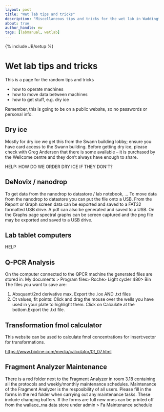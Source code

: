 ```yaml
---
layout: post
title: "Wet lab tips and tricks"
description: "Miscellaneous tips and tricks for the wet lab in Waddington building"
about: true
author_handle: ew
tags: [labmanual, wetlab]
---
```

{% include JB/setup %}

# Wet lab tips and tricks

This is a page for the random tips and tricks

- how to operate machines
- how to move data between machines
- how to get stuff, e.g. dry ice

Remember, this is going to be on a public website, so no passwords or personal info.

## Dry ice

Mostly for dry ice we get this from the Swann building lobby; ensure you have card access to the Swann building.
Before getting dry ice, please check with Greg Anderson that there is some available – it is purchased by the Wellcome centre and they don’t always have enough to share.

HELP: HOW DO WE ORDER DRY ICE IF THEY DON'T?

## DeNovix / nanodrop

To get data from the nanodrop to datastore / lab notebook, ...
To move data from the nanodrop to datastore you can put the file onto a USB. From the Report or Graph screen data can be exported and saved to a FAT32 formatted USB drive. A pdf can also be generated and saved to a USB. On the Graphs page spectral graphs can be screen captured and the png file may be exported and saved to a USB drive.


## Lab tablet computers

HELP

## Q-PCR Analysis

On the computer connected to the QPCR machine the generated files are stored in:
My documents > Program files> Roche> Light cycler 480> Bin
The files you want to save are:
1) Absquant/2nd derivative max. Export the .iox AND .txt files
2) Ct values, fit points: Click and drag the mouse over the wells you have used in your plate to highlight them. Click on Calculate at the bottom.Export the .txt file.

## Transformation fmol calculator

This website can be used to calculate fmol concentrations for insert:vector for transformations.

https://www.bioline.com/media/calculator/01_07.html

## Fragment Analyzer Maintenance

There is a red folder next to the Fragment Analyzer in room 3.18 containing all the protocols and weekly/monthly maintenance schedules. Maintenance of the Fragment Analyzer is the resposibility of all users. Please fill in the forms in the red folder when carrying out any maintenance tasks. These include changing buffers. If the forms are full new ones can be printed off from the wallace_rna data store under admin > Fa Maintenance schedule

